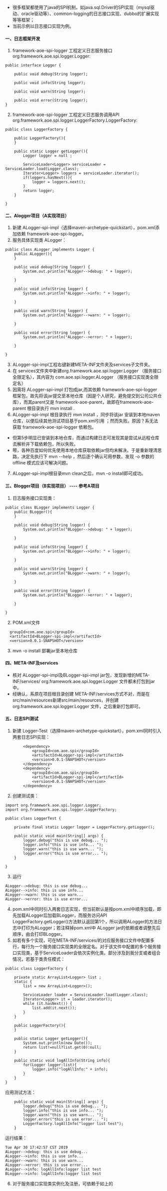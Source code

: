 - 很多框架都使用了java的SPI机制，如java.sql.Driver的SPI实现（mysql驱动、oracle驱动等）、common-logging的日志接口实现、dubbo的扩展实现等等框架；
- 当前示例以日志接口实现为例。
#### 一、日志框架开发
1. framework-aoe-spi-logger 工程定义日志服务接口 org.framework.aoe.spi.logger.Logger:
```language
public interface Logger {
	
	public void debug(String logger);
	
	public void info(String logger);
	
	public void warn(String logger);
	
	public void error(String logger);
}
```
2. framework-aoe-spi-logger 工程定义日志服务调用API org.framework.aoe.spi.logger.LoggerFactory.LoggerFactory:
```language
public class LoggerFactory {
	
	public LoggerFactory(){
	}
	
	public static Logger getLogger(){
		Logger logger = null ;
		
		ServiceLoader<Logger> serviceLoader = ServiceLoader.load(Logger.class);
		Iterator<Logger> loggers = serviceLoader.iterator();
		if(loggers.hasNext()){
			logger = loggers.next();
		}
		return logger;
	}

}
```
#### 二、Alogger项目（A实现项目）
1. 新建 ALogger-spi-impl（选择maven-archetype-quickstart），pom.xml添加依赖 framework-aoe-spi-logger。
2. 服务具体实现类 ALogger：
```language
public class ALogger implements Logger {
	public ALogger(){
	}

	public void debug(String logger) {
		System.out.println("ALogger-->debug: " + logger);
		
	}

	public void info(String logger) {
		System.out.println("ALogger-->info: " + logger);
		
	}

	public void warn(String logger) {
		System.out.println("ALogger-->warn: " + logger);
		
	}

	public void error(String logger) {
		System.out.println("ALogger-->error: " + logger);
		
	}

}
```
3. ALogger-spi-impl工程右键新建META-INF文件夹及services子文件夹。
4. 在 services文件夹中新建org.framework.aoe.spi.logger.Logger （服务接口全限定名），其内容为 com.aoe.spi.logger.ALogger （服务接口实现类全限定名）
5. 因需将 ALogger-spi-impl 打包成jar,而其依赖 framework-aoe-spi-logger 框架包，故先将该jar提交至本地仓库（因是个人研究，避免提交到公司公共仓库），而其parent又是 framework-aoe-parent，故即在framework-aoe-parent 根目录执行 mvn install .
6. ALogger-spi-impl 根目录执行 mvn install ，同步将该jar 安装到本地maven 仓库，以便后续其他测试项目基于pom.xml引用 ；然而失败。原因？系无法获取 framework-aoe-spi-logger 依赖包。
 - 但第5步明显已安装到本地仓库，而通过构建日志可发现其是尝试从远程仓库去解析并下载依赖包，所以失败。
 - 嚓，各种百度如何优先使用本地仓库获取依赖jar但均未解决。于是重新理清思路，决定先执行下 mvn --help ，然后逐个确认可用参数，发现 -o 参数的offline 模式应该可解决问题。
7. ALogger-spi-impl根目录mvn clean之后，mvn -o install即可成功。

#### 三、Blogger项目（B实现项目） ---- 参考A项目
1. 日志服务接口实现类：
```language
public class BLogger implements Logger {
	public BLogger(){
	}

	public void debug(String logger) {
		System.out.println("BLogger-->debug: " + logger);
		
	}

	public void info(String logger) {
		System.out.println("BLogger-->info: " + logger);
		
	}

	public void warn(String logger) {
		System.out.println("BLogger-->warn: " + logger);
		
	}

	public void error(String logger) {
		System.out.println("BLogger-->error: " + logger);
		
	}

}
```
2. POM.xml文件
```
  groupId>com.aoe.spi</groupId>
  <artifactId>BLogger-spi-impl</artifactId>
  <version>0.0.1-SNAPSHOT</version>
```
3. mvn -o install 部署jar至本地仓库

#### 四、META-INF及services
- 核对 ALogger-spi-impl及BLogger-spi-impl jar包，发现新增的META-INF/services/ org.framework.aoe.spi.logger.Logger 文件都未打包到jar中。
- 经确认，系原在项目根目录创建 META-INF/services方式不对，而是在 src/main/resources新建src/main/resources，并创建 org.framework.aoe.spi.logger.Logger 文件，之后重新打包即可。

#### 五、日志SPI测试
1. 新建 Logger-Test（选择maven-archetype-quickstart），pom.xml同时引入两套日志SPI实现：
```language
		<dependency>
			<groupId>com.aoe.spi</groupId>
			<artifactId>ALogger-spi-impl</artifactId>
			<version>0.0.1-SNAPSHOT</version>
		</dependency>
		<dependency>
			<groupId>com.aoe.spi</groupId>
			<artifactId>BLogger-spi-impl</artifactId>
			<version>0.0.1-SNAPSHOT</version>
		</dependency>
```
2. 创建测试类：
```language
import org.framework.aoe.spi.logger.Logger;
import org.framework.aoe.spi.logger.LoggerFactory;

public class LoggerTest {

	private final static Logger logger = LoggerFactory.getLogger();
	
	public static void main(String[] args) {
		logger.debug("this is use debug... ");
		logger.info("this is use info... ");
		logger.warn("this is use warn... ");
		logger.error("this is use error... ");
	}

}
```
3. 运行
```language
ALogger-->debug: this is use debug... 
ALogger-->info: this is use info... 
ALogger-->warn: this is use warn... 
ALogger-->error: this is use error... 
```
4. pom.xml中同时引入两套日志实现，但当前默认是按pom.xml中顺序加载，即先加载ALogger后加载BLogger，而服务访问API LoggerFactory.getLogger()方法默认返回第1个，所以调用ALogger的方法日志中打印为ALogger；若注释掉pom.xml中 ALogger jar的依赖或者调整先后顺序，由会打印BLogger。
5. 如若有多个实现，可在META-INF/services/的对应服务接口文件中配置多行，每行为一个服务接口实现类的全限定名。对于该文件中配置的多个服务接口实现类，基于ServiceLoader会依次实例化类。部分涉及到我分支或者组合情况，若基于类责任模式：
```language
public class LoggerFactory {
	
	private static ArrayList<Logger> list ;
    static {
        list = new ArrayList<Logger>();

        ServiceLoader loader = ServiceLoader.load(Logger.class);
        Iterator<Logger> it = loader.iterator();
        while (it.hasNext()) {
            list.add(it.next());
        }
    }
    
	public LoggerFactory(){
	}
	
	public static Logger getLogger(){
		System.out.println(new Date());
		return list!=null?list.get(0):null;
	}
	
	public static void logAllInfo(String info){
		for(Logger logger:list){
			logger.info("logAllInfo:" + info);
		}
	}
}
```
应用测试方法：
```language
	public static void main(String[] args) {
		logger.debug("this is use debug... ");
		logger.info("this is use info... ");
		logger.warn("this is use warn... ");
		logger.error("this is use error... ");
		LoggerFactory.logAllInfo("logger list test");
	}
```
运行结果：
```language
Tue Apr 30 17:42:57 CST 2019
ALogger-->debug: this is use debug... 
ALogger-->info: this is use info... 
ALogger-->warn: this is use warn... 
ALogger-->error: this is use error... 
ALogger-->info: logAllInfo:logger list test
BLogger-->info: logAllInfo:logger list test

```
6. 对于服务接口实现类实例化及注册，可依赖于如上的


 